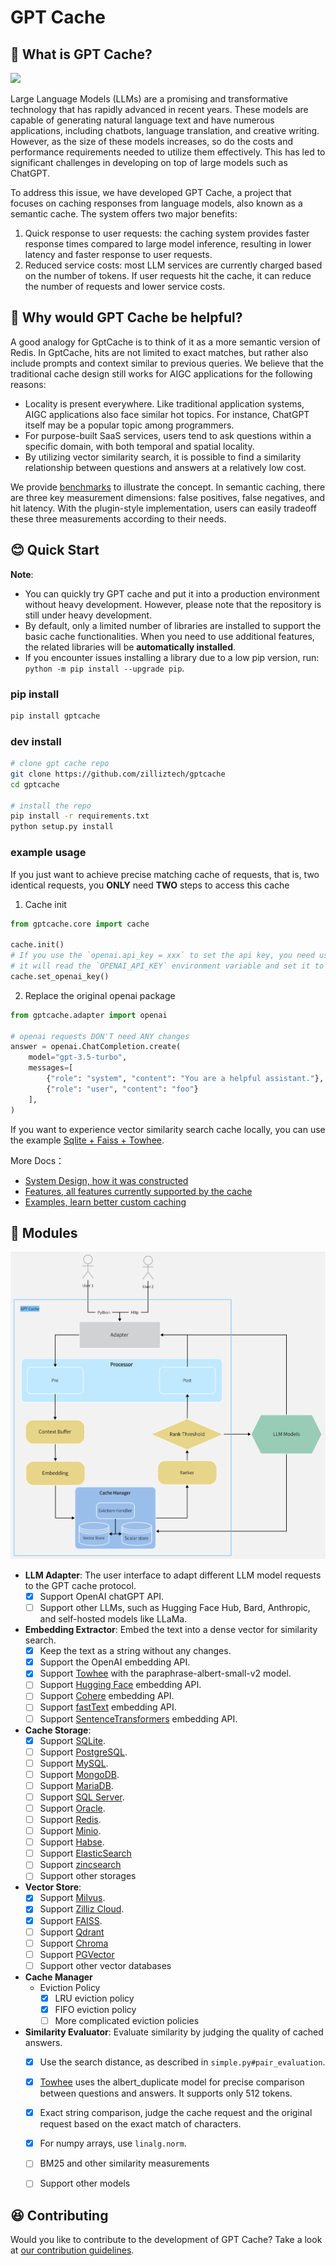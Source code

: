 # GPT Cache

## 🤠 What is GPT Cache?

[![](https://dcbadge.vercel.app/api/server/Q8C6WEjSWV?compact=true&style=flat)](https://discord.gg/Q8C6WEjSWV)

Large Language Models (LLMs) are a promising and transformative technology that has rapidly advanced in recent years. These models are capable of generating natural language text and have numerous applications, including chatbots, language translation, and creative writing. However, as the size of these models increases, so do the costs and performance requirements needed to utilize them effectively. This has led to significant challenges in developing on top of large models such as ChatGPT.

To address this issue, we have developed GPT Cache, a project that focuses on caching responses from language models, also known as a semantic cache. The system offers two major benefits:

1. Quick response to user requests: the caching system provides faster response times compared to large model inference, resulting in lower latency and faster response to user requests.
2. Reduced service costs: most LLM services are currently charged based on the number of tokens. If user requests hit the cache, it can reduce the number of requests and lower service costs.

## 🤔 Why would GPT Cache be helpful?

A good analogy for GptCache is to think of it as a more semantic version of Redis. In GptCache, hits are not limited to exact matches, but rather also include prompts and context similar to previous queries. We believe that the traditional cache design still works for AIGC applications for the following reasons:

- Locality is present everywhere. Like traditional application systems, AIGC applications also face similar hot topics. For instance, ChatGPT itself may be a popular topic among programmers.
- For purpose-built SaaS services, users tend to ask questions within a specific domain, with both temporal and spatial locality.
- By utilizing vector similarity search, it is possible to find a similarity relationship between questions and answers at a relatively low cost.

We provide [benchmarks](https://github.com/zilliztech/gpt-cache/blob/main/examples/benchmark/benchmark_sqlite_faiss_towhee.py) to illustrate the concept. In semantic caching, there are three key measurement dimensions: false positives, false negatives, and hit latency. With the plugin-style implementation, users can easily tradeoff these three measurements according to their needs.

## 😊 Quick Start

**Note**:
- You can quickly try GPT cache and put it into a production environment without heavy development. However, please note that the repository is still under heavy development.
- By default, only a limited number of libraries are installed to support the basic cache functionalities. When you need to use additional features, the related libraries will be **automatically installed**.
- If you encounter issues installing a library due to a low pip version, run: `python -m pip install --upgrade pip`.

### pip install

```bash
pip install gptcache
```

### dev install

```bash
# clone gpt cache repo
git clone https://github.com/zilliztech/gptcache
cd gptcache

# install the repo
pip install -r requirements.txt
python setup.py install
```

### example usage

If you just want to achieve precise matching cache of requests, that is, two identical requests, you **ONLY** need **TWO** steps to access this cache

1. Cache init

```python
from gptcache.core import cache

cache.init()
# If you use the `openai.api_key = xxx` to set the api key, you need use `cache.set_openai_key()` to replace it.
# it will read the `OPENAI_API_KEY` environment variable and set it to ensure the security of the key.
cache.set_openai_key()
```
2. Replace the original openai package

```python
from gptcache.adapter import openai

# openai requests DON'T need ANY changes
answer = openai.ChatCompletion.create(
    model="gpt-3.5-turbo",
    messages=[
        {"role": "system", "content": "You are a helpful assistant."},
        {"role": "user", "content": "foo"}
    ],
)
```

If you want to experience vector similarity search cache locally, you can use the example [Sqlite + Faiss + Towhee](example/sqlite_faiss_towhee/sqlite_faiss_towhee.py).

More Docs：
- [System Design, how it was constructed](docs/system.md)
- [Features, all features currently supported by the cache](docs/feature.md)
- [Examples, learn better custom caching](examples/example.md)


## 🤗 Modules

![GPTCache Struct](docs/GPTCacheStructure.png)

- **LLM Adapter**: The user interface to adapt different LLM model requests to the GPT cache protocol. 
    - [x]  Support OpenAI chatGPT API.
    - [ ]  Support other LLMs, such as Hugging Face Hub, Bard, Anthropic, and self-hosted models like LLaMa.
- **Embedding Extractor**: Embed the text into a dense vector for similarity search.
    - [x]  Keep the text as a string without any changes.
    - [x]  Support the OpenAI embedding API.
    - [x]  Support [Towhee](https://towhee.io/) with the paraphrase-albert-small-v2 model.
    - [ ]  Support [Hugging Face](https://huggingface.co/) embedding API.
    - [ ]  Support [Cohere](https://docs.cohere.ai/reference/embed) embedding API.
    - [ ]  Support [fastText](https://fasttext.cc) embedding API.
    - [ ]  Support [SentenceTransformers](https://www.sbert.net) embedding API.
- **Cache Storage**:
    - [x]  Support [SQLite](https://sqlite.org/docs.html).
    - [ ]  Support [PostgreSQL](https://www.postgresql.org/).
    - [ ]  Support [MySQL](https://www.mysql.com/).
    - [ ]  Support [MongoDB](https://www.mongodb.com/).
    - [ ]  Support [MariaDB](https://mariadb.org/).
    - [ ]  Support [SQL Server](https://www.microsoft.com/en-us/sql-server/).
    - [ ]  Support [Oracle](https://www.oracle.com/).
    - [ ]  Support [Redis](https://redis.io/).
    - [ ]  Support [Minio](https://min.io/).
    - [ ]  Support [Habse](https://hbase.apache.org//).
    - [ ]  Support [ElasticSearch](https://www.elastic.co/)
    - [ ]  Support [zincsearch](https://zinc.dev/) 
    - [ ]  Support other storages
- **Vector Store**:
    - [x]  Support [Milvus](https://milvus.io/).
    - [x]  Support [Zilliz Cloud](https://cloud.zilliz.com/).
    - [x]  Support [FAISS](https://faiss.ai/).
    - [ ]  Support [Qdrant](https://qdrant.tech/)
    - [ ]  Support [Chroma](https://www.trychroma.com/)
    - [ ]  Support [PGVector](https://github.com/pgvector/pgvector)
    - [ ]  Support other vector databases
- **Cache Manager**
    - Eviction Policy
        - [x]  LRU eviction policy
        - [x]  FIFO eviction policy
        - [ ]  More complicated eviction policies
- **Similarity Evaluator**: Evaluate similarity by judging the quality of cached answers.
    - [x] Use the search distance, as described in `simple.py#pair_evaluation`.
    - [x] [Towhee](https://towhee.io/) uses the albert_duplicate model for precise comparison between questions and answers. It supports only 512 tokens.
    - [x] Exact string comparison, judge the cache request and the original request based on the exact match of characters.
    - [x] For numpy arrays, use `linalg.norm`.
    - [ ] BM25 and other similarity measurements
    - [ ] Support other models


## 😆 Contributing

Would you like to contribute to the development of GPT Cache? Take a look at [our contribution guidelines](docs/contributing.md).
